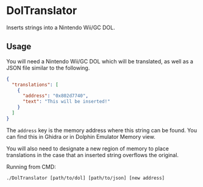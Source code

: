 # DolTranslator
Inserts strings into a Nintendo Wii/GC DOL.

## Usage
You will need a Nintendo Wii/GC DOL which will be translated, as well as a JSON file similar to the following.
```json
{
  "translations": [
    {
      "address": "0x802d7740",
      "text": "This will be inserted!"
    }
  ]
}
```
The `address` key is the memory address where this string can be found. You can find this in Ghidra or in Dolphin Emulator Memory view.

You will also need to designate a new region of memory to place translations in the case that an inserted string overflows the original.

Running from CMD:
```
./DolTranslator [path/to/dol] [path/to/json] [new address]
```